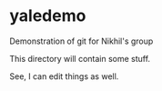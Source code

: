 yaledemo
========

Demonstration of git for Nikhil's group

This directory will contain some stuff.

See, I can edit things as well.


